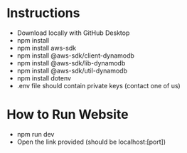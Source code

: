 # Instructions

- Download locally with GitHub Desktop
- npm install
- npm install aws-sdk
- npm install @aws-sdk/client-dynamodb
- npm install @aws-sdk/lib-dynamodb
- npm install @aws-sdk/util-dynamodb
- npm install dotenv
- .env file should contain private keys (contact one of us)

# How to Run Website

- npm run dev
- Open the link provided (should be localhost:[port])
